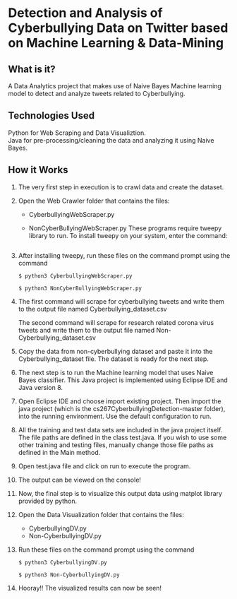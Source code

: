 # Detection and Analysis of Cyberbullying Data on Twitter based on Machine Learning & Data-Mining


## What is it?
A Data Analytics project that makes use of Naive Bayes Machine learning model to detect and analyze tweets related to Cyberbullying.

## Technologies Used
Python for Web Scraping and Data Visualiztion.\
Java for pre-processing/cleaning the data and analyzing it using Naive Bayes.


## How it Works

1. The very first step in execution is to crawl data and create the dataset.



2. Open the Web Crawler folder that contains the files:
	- CyberbullyingWebScraper.py
	- NonCyberBullyingWebScraper.py
	  These programs require tweepy library to run. To install tweepy on your system, enter the command: 
	  
	  ```	$  python3 -m pip install tweepy
	  ```


3. After installing tweepy, run these files on the command prompt using the command
	```
	$ python3 CyberbullyingWebScraper.py
	```
	
	```
	$ python3 NonCyberBullyingWebScraper.py
	```



4. The first command will scrape for cyberbullying tweets and write them to the output file named Cyberbullying_dataset.csv
  
   The second command will scrape for research related corona virus tweets and write them to the output file named Non-Cyberbullying_dataset.csv



5. Copy the data from non-cyberbullying dataset and paste it into the Cyberbullying_dataset file. The dataset is ready for the next step.



6. The next step is to run the Machine learning model that uses Naive Bayes classifier. This Java project is implemented using Eclipse IDE and Java version 8.



7. Open Eclipse IDE and choose import existing project. Then import the java project (which is the cs267CyberbullyingDetection-master folder), into the running environment. Use the default configuration to run.



8. All the training and test data sets are included in the java project itself. The file paths are defined in the class test.java. If you wish to use some other training and testing files, manually change those file paths as defined in the Main method. 



9. Open test.java file and click on run to execute the program.



10. The output can be viewed on the console!



11. Now, the final step is to visualize this output data using matplot library provided by python.



12. Open the Data Visualization folder that contains the files:
	- CyberbullyingDV.py
	- Non-CyberbullyingDV.py



13. Run these files on the command prompt using the command
	``` 
	$ python3 CyberbullyingDV.py
	```
	``` 
	$ python3 Non-CyberbullyingDV.py
	```



14. Hooray!! The visualized results can now be seen!
